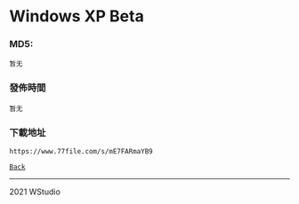 # Windows XP Beta
### MD5:
`暂无` 
### 發佈時間
`暂无`
### 下載地址
`https://www.77file.com/s/mE7FARmaYB9`
   
[`Back`](../)   
   
----------------------------------
2021 WStudio 
